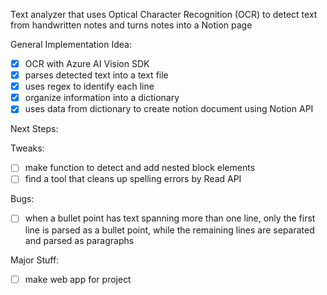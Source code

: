 Text analyzer that uses Optical Character Recognition (OCR) to detect text from handwritten notes and turns notes into a Notion page

General Implementation Idea:
- [x] OCR with Azure AI Vision SDK
- [x] parses detected text into a text file
- [x] uses regex to identify each line
- [x] organize information into a dictionary
- [x] uses data from dictionary to create notion document using Notion API

Next Steps:

Tweaks:
- [ ] make function to detect and add nested block elements
- [ ] find a tool that cleans up spelling errors by Read API 

Bugs:
- [ ] when a bullet point has text spanning more than one line, only the first line is parsed as a bullet point, while the remaining lines are separated and parsed as paragraphs

Major Stuff:
- [ ] make web app for project

